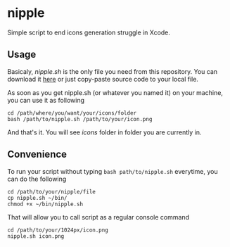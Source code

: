 
# nipple

Simple script to end icons generation struggle in Xcode.

## Usage

Basicaly, *nipple.sh* is the only file you need from this repository.
You can download it [here](https://dl.dropbox.com/s/8zup7zpnvl2uy6c/nipple.sh) or just copy-paste source code to your local file.

As soon as you get nipple.sh (or whatever you named it) on your machine, you can use it as following

```
cd /path/where/you/want/your/icons/folder
bash /path/to/nipple.sh /path/to/your/icon.png
```

And that's it.
You will see *icons* folder in folder you are currently in.


## Convenience

To run your script without typing ```bash path/to/nipple.sh``` everytime, you can do the following

```
cd /path/to/your/nipple/file
cp nipple.sh ~/bin/
chmod +x ~/bin/nipple.sh
```

That will allow you to call script as a regular console command

```
cd /path/to/your/1024px/icon.png
nipple.sh icon.png
```
